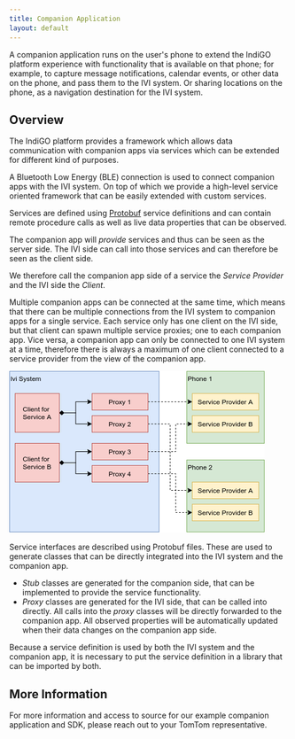 ```yaml
---
title: Companion Application
layout: default
---
```


A companion application runs on the user's phone to extend the IndiGO platform experience with 
functionality that is available on that phone; for example, to capture message notifications, 
calendar events, or other data on the phone, and pass them to the IVI system. Or sharing locations 
on the phone, as a navigation destination for the IVI system.

## Overview

The IndiGO platform provides a framework which allows data communication with companion apps via
services which can be extended for different kind of purposes. 

A Bluetooth Low Energy (BLE) connection is used to connect companion apps with the IVI system. On 
top of which we provide a high-level service oriented framework that can be easily extended with 
custom services.

Services are defined using 
[Protobuf](https://developers.google.com/protocol-buffers/docs/overview) service definitions and 
can contain remote procedure calls as well as live data properties that can be observed.

The companion app will _provide_ services and thus can be seen as the server side. The IVI side can
call into those services and can therefore be seen as the client side.

We therefore call the companion app side of a service the _Service Provider_ and the IVI side the 
_Client_.

Multiple companion apps can be connected at the same time, which means that there can be multiple
connections from the IVI system to companion apps for a single service. Each service only has one
client on the IVI side, but that client can spawn multiple service proxies; one to each companion
app. Vice versa, a companion app can only be connected to one IVI system at a time, therefore there
is always a maximum of one client connected to a service provider from the view of the companion
app.

![Companion App Connections](images/companion_app_connections.png)

Service interfaces are described using Protobuf files. These are used to generate classes that can
be directly integrated into the IVI system and the companion app.

* _Stub_ classes are generated for the companion side, that can be implemented to provide the
  service functionality.
* _Proxy_ classes are generated for the IVI side, that can be called into directly. All calls into
  the _proxy_ classes will be directly forwarded to the companion app. All observed properties
  will be automatically updated when their data changes on the companion app side.

Because a service definition is used by both the IVI system and the companion app, it is necessary
to put the service definition in a library that can be imported by both.

## More Information

For more information and access to source for our example companion application and SDK, please 
reach out to your TomTom representative.

